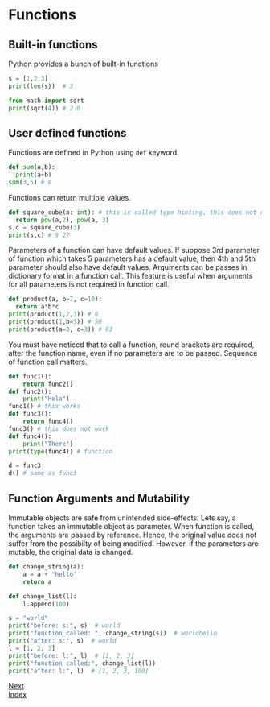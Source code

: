 # Functions

## Built-in functions
Python provides a bunch of built-in functions
```python
s = [1,2,3]
print(len(s))  # 3

from math import sqrt
print(sqrt(4)) # 2.0
```

## User defined functions
Functions are defined in Python using ```def``` keyword.
```Python
def sum(a,b):
  print(a+b)
sum(3,5) # 8
```
Functions can return multiple values. 
```python
def square_cube(a: int): # this is called type hinting. this does not enforce type of parameter
  return pow(a,2), pow(a, 3)
s,c = square_cube(3)
print(s,c) # 9 27
```
Parameters of a function can have default values. If suppose 3rd parameter of function which takes 5 parameters has a default value,
then 4th and 5th parameter should also have default values. Arguments can be passes in dictionary format in a function call. This
feature is useful when arguments for all parameters is not required in function call.
```python
def product(a, b=7, c=10):
  return a*b*c
print(product(1,2,3)) # 6
print(product(1,b=5)) # 50
print(product(a=3, c=3)) # 63
```
You must have noticed that to call a function, round brackets are required, after the function name, even if no parameters
are to be passed. Sequence of function call matters.
```python
def func1():
    return func2()
def func2():
    print("Hola")
func1() # this works
def func3():
    return func4()
func3() # this does not work
def func4():
    print("There")
print(type(func4)) # function

d = func3
d() # same as func3
```

## Function Arguments and Mutability
Immutable objects are safe from unintended side-effects. Lets say, a function takes an immutable object as parameter. When 
function is called, the arguments are passed by reference. Hence, the original value does not suffer from the possibilty
of being modified. However, if the parameters are mutable, the original data is changed.
```python
def change_string(a):
    a = a + "hello"
    return a

def change_list(l):
    l.append(100)

s = "world"
print("before: s:", s)  # world
print("function called: ", change_string(s))  # worldhello
print("after: s:", s)  # world
l = [1, 2, 3]
print("before: l:", l)  # [1, 2, 3]
print("function called:", change_list(l))
print("after: l:", l)  # [1, 2, 3, 100]
```

[Next](./part_5_file_handling.md)  
[Index](/README.md)